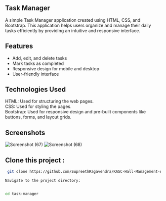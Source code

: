 ## Task Manager

A simple Task Manager application created using HTML, CSS, and Bootstrap. This application helps users organize and manage their daily tasks efficiently by providing an intuitive and responsive interface.

## Features
- Add, edit, and delete tasks
- Mark tasks as completed
- Responsive design for mobile and desktop
- User-friendly interface


## Technologies Used
HTML: Used for structuring the web pages.<br>
CSS: Used for styling the pages.<br>
Bootstrap: Used for responsive design and pre-built components like buttons, forms, and layout grids.<br>


## Screenshots
![Screenshot (67)](https://github.com/user-attachments/assets/a801fb39-1ffc-49f3-8a1c-37730032def8)
![Screenshot (68)](https://github.com/user-attachments/assets/3ec04599-7039-4666-ad4a-048126bf5ee2)

## Clone this project :
```bash
 git clone https://github.com/SupreethRagavendra/KASC-Hall-Management-App.git
```
```bash
Navigate to the project directory:


cd task-manager
```
